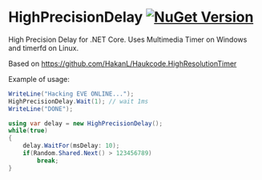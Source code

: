 # HighPrecisionDelay [![NuGet Version](http://img.shields.io/nuget/v/Cordis.HighPrecisionDelay.svg?style=flat)](https://www.nuget.org/packages/Cordis.HighPrecisionDelay/)

High Precision Delay for .NET Core. Uses Multimedia Timer on Windows and timerfd on Linux.

Based on https://github.com/HakanL/Haukcode.HighResolutionTimer

Example of usage:

````csharp
WriteLine("Hacking EVE ONLINE...");
HighPrecisionDelay.Wait(1); // wait 1ms
WriteLine("DONE");

using var delay = new HighPrecisionDelay();
while(true)
{
	delay.WaitFor(msDelay: 10);
	if(Random.Shared.Next() > 123456789)
		break;
}
````
